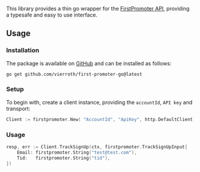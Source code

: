 This library provides a thin go wrapper for the [FirstPromoter API](https://docs.firstpromoter.com/api-reference-v2/api-admin/introduction), providing a typesafe and easy to use interface.

## Usage

### Installation

The package is available on [GitHub](https://github.com/vierroth/first-promoter-go) and can be installed as follows:

```bash
go get github.com/vierroth/first-promoter-go@latest
```

### Setup

To begin with, create a client instance, providing the `accountId`, `API key` and transport:

```go
Client := firstpromoter.New( "AccountId", "ApiKey", http.DefaultClient)
```

### Usage

```go
resp, err := Client.TrackSignUp(ctx, firstpromoter.TrackSignUpInput{
	Email: firstpromoter.String("test@test.com"),
	Tid:   firstpromoter.String("tid"),
})
```
